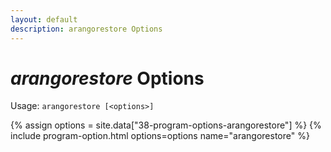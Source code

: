 ```yaml
---
layout: default
description: arangorestore Options
---
```

# _arangorestore_ Options

Usage: `arangorestore [<options>]`

{% assign options = site.data["38-program-options-arangorestore"] %}
{% include program-option.html options=options name="arangorestore" %}
